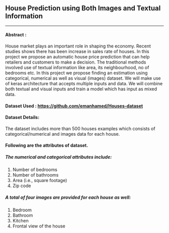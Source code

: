 ## House Prediction using Both Images and Textual Information

------------
#### Abstract : 
House market plays an important role in shaping the economy. Recent studies shows there has been increase in sales rate of houses. In this project we propose an automatic house price prediction that can help retailers and customers to make a decision. The traditional methods involved use of textual information like area, its neighbourhood, no of bedrooms etc. In this project we propose finding an estimation using categorical, numerical as well as visual (images) dataset. We will make use of keras architecture that accepts multiple inputs and data. We will combine both textual and visual inputs and train a model which has input as mixed data.

#### Dataset Used : https://github.com/emanhamed/Houses-dataset

#### Dataset Details:
The dataset includes more than 500 houses examples which consists of categorical/numerical and images data for each house. 

#### Following are the attributes of dataset.
##### The numerical and categorical attributes include:
1. Number of bedrooms
2. Number of bathrooms
3. Area (i.e., square footage)
4. Zip code

##### A total of four images are provided for each house as well:
1. Bedroom
2. Bathroom
3. Kitchen
4. Frontal view of the house



